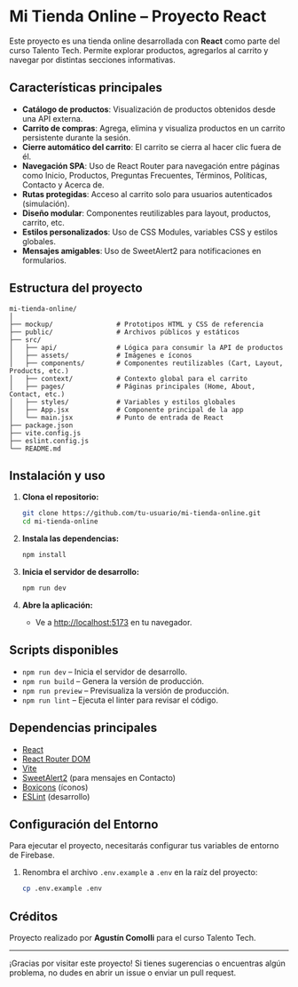 # Mi Tienda Online – Proyecto React

Este proyecto es una tienda online desarrollada con **React** como parte del curso Talento Tech. Permite explorar productos, agregarlos al carrito y navegar por distintas secciones informativas.

## Características principales

- **Catálogo de productos**: Visualización de productos obtenidos desde una API externa.
- **Carrito de compras**: Agrega, elimina y visualiza productos en un carrito persistente durante la sesión.
- **Cierre automático del carrito**: El carrito se cierra al hacer clic fuera de él.
- **Navegación SPA**: Uso de React Router para navegación entre páginas como Inicio, Productos, Preguntas Frecuentes, Términos, Políticas, Contacto y Acerca de.
- **Rutas protegidas**: Acceso al carrito solo para usuarios autenticados (simulación).
- **Diseño modular**: Componentes reutilizables para layout, productos, carrito, etc.
- **Estilos personalizados**: Uso de CSS Modules, variables CSS y estilos globales.
- **Mensajes amigables**: Uso de SweetAlert2 para notificaciones en formularios.

## Estructura del proyecto

```
mi-tienda-online/
│
├── mockup/                # Prototipos HTML y CSS de referencia
├── public/                # Archivos públicos y estáticos
├── src/
│   ├── api/               # Lógica para consumir la API de productos
│   ├── assets/            # Imágenes e íconos
│   ├── components/        # Componentes reutilizables (Cart, Layout, Products, etc.)
│   ├── context/           # Contexto global para el carrito
│   ├── pages/             # Páginas principales (Home, About, Contact, etc.)
│   ├── styles/            # Variables y estilos globales
│   ├── App.jsx            # Componente principal de la app
│   └── main.jsx           # Punto de entrada de React
├── package.json
├── vite.config.js
├── eslint.config.js
└── README.md
```

## Instalación y uso

1. **Clona el repositorio:**
   ```sh
   git clone https://github.com/tu-usuario/mi-tienda-online.git
   cd mi-tienda-online
   ```

2. **Instala las dependencias:**
   ```sh
   npm install
   ```

3. **Inicia el servidor de desarrollo:**
   ```sh
   npm run dev
   ```

4. **Abre la aplicación:**
   - Ve a [http://localhost:5173](http://localhost:5173) en tu navegador.

## Scripts disponibles

- `npm run dev` – Inicia el servidor de desarrollo.
- `npm run build` – Genera la versión de producción.
- `npm run preview` – Previsualiza la versión de producción.
- `npm run lint` – Ejecuta el linter para revisar el código.

## Dependencias principales

- [React](https://react.dev/)
- [React Router DOM](https://reactrouter.com/)
- [Vite](https://vitejs.dev/)
- [SweetAlert2](https://sweetalert2.github.io/) (para mensajes en Contacto)
- [Boxicons](https://boxicons.com/) (íconos)
- [ESLint](https://eslint.org/) (desarrollo)

## Configuración del Entorno

Para ejecutar el proyecto, necesitarás configurar tus variables de entorno de Firebase.

1. Renombra el archivo `.env.example` a `.env` en la raíz del proyecto:
   ```bash
   cp .env.example .env

## Créditos

Proyecto realizado por **Agustín Comolli** para el curso Talento Tech.

---

¡Gracias por visitar este proyecto! Si tienes sugerencias o encuentras algún problema, no dudes en abrir un issue o enviar un pull request.